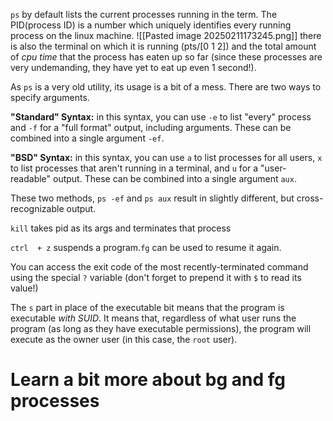 `ps` by default lists the current processes running in the term.
The PID(process ID) is a number which uniquely identifies every
running process on the linux machine.
![[Pasted image 20250211173245.png]]
there is also the terminal on which it is running (pts/[0 1 2])
and the total amount of _cpu time_ that the process has eaten up
so far (since these processes are very undemanding, they have 
yet to eat up even 1 second!).

As `ps` is a very old utility, its usage is a bit of a mess. 
There are two ways to specify arguments.

**"Standard" Syntax:** in this syntax, you can use `-e` to list 
"every" process and `-f` for a "full format" output, including 
arguments. These can be combined into a single argument `-ef`.

**"BSD" Syntax:** in this syntax, you can use `a` to list processes 
for all users, `x` to list processes that aren't running in a 
terminal, and `u` for a "user-readable" output. These can be 
combined into a single argument `aux`.

These two methods, `ps -ef` and `ps aux` result in slightly 
different, but cross-recognizable output.

`kill` takes pid as its args and terminates that process

`ctrl  + z` suspends a program.`fg` can be used to resume it again.

You can access the exit code of the most recently-terminated 
command using the special `?` variable (don't forget to prepend 
it with `$` to read its value!)

The `s` part in place of the executable bit means that the program is executable _with SUID_. It means that, regardless of what user runs the program (as long as they have executable permissions), the program will execute as the owner user (in this case, the `root` user).
# Learn a bit more about bg and fg processes
